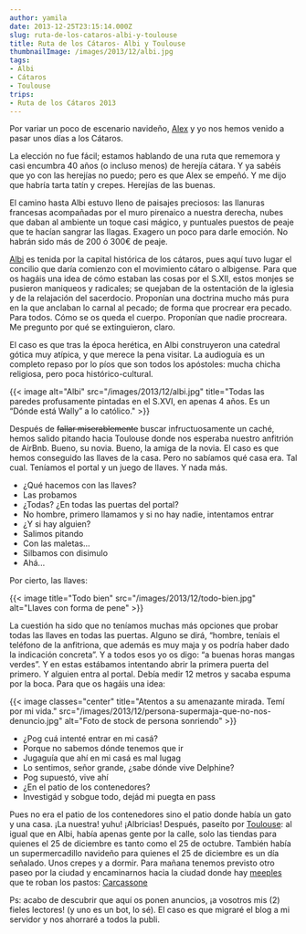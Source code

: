 ```yaml
---
author: yamila
date: 2013-12-25T23:15:14.000Z
slug: ruta-de-los-cataros-albi-y-toulouse
title: Ruta de los Cátaros- Albi y Toulouse
thumbnailImage: /images/2013/12/albi.jpg
tags:
- Albi
- Cátaros
- Toulouse
trips:
- Ruta de los Cátaros 2013
---
```



Por variar un poco de escenario navideño, [Alex](https://twitter.com/lekum) y yo nos hemos venido a pasar unos días a los Cátaros.

La elección no fue fácil; estamos hablando de una ruta que rememora y casi encumbra 40 años (o incluso menos) de herejía cátara. Y ya sabéis que yo con las herejías no puedo; pero es que Alex se empeñó. Y me dijo que habría tarta tatín y crepes. Herejías de las buenas.

El camino hasta Albi estuvo lleno de paisajes preciosos: las llanuras francesas acompañadas por el muro pirenaico a nuestra derecha, nubes que daban al ambiente un toque casi mágico, y puntuales puestos de peaje que te hacían sangrar las llagas. Exagero un poco para darle emoción. No habrán sido más de 200 ó 300€ de peaje.

[Albi](https://fr.wikipedia.org/wiki/Albi) es tenida por la capital histórica de los cátaros, pues aquí tuvo lugar el concilio que daría comienzo con el movimiento cátaro o albigense. Para que os hagáis una idea de cómo estaban las cosas por el S.XII, estos monjes se pusieron maniqueos y radicales; se quejaban de la ostentación de la iglesia y de la relajación del sacerdocio. Proponían una doctrina mucho más pura en la que anclaban lo carnal al pecado; de forma que procrear era pecado. Para todos. Cómo se os queda el cuerpo. Proponían que nadie procreara. Me pregunto por qué se extinguieron, claro.

El caso es que tras la época herética, en Albi construyeron una catedral gótica muy atípica, y que merece la pena visitar. La audioguía es un completo repaso por lo píos que son todos los apóstoles: mucha chicha religiosa, pero poca histórico-cultural.

{{< image alt="Albi" src="/images/2013/12/albi.jpg" title="Todas las paredes profusamente pintadas en el S.XVI, en apenas 4 años. Es un “Dónde está Wally” a lo católico." >}}

Después de <del>fallar miserablemente</del> buscar infructuosamente un caché, hemos salido pitando hacia Toulouse donde nos esperaba nuestro anfitrión de AirBnb. Bueno, su novia. Bueno, la amiga de la novia. El caso es que hemos conseguido las llaves de la casa. Pero no sabíamos qué casa era. Tal cual. Teníamos el portal y un juego de llaves. Y nada más.

- ¿Qué hacemos con las llaves?
- Las probamos
- ¿Todas? ¿En todas las puertas del portal?
- No hombre, primero llamamos y si no hay nadie, intentamos entrar
- ¿Y si hay alguien?
- Salimos pitando
- Con las maletas…
- Silbamos con disimulo
- Ahá...

Por cierto, las llaves:

{{< image title="Todo bien" src="/images/2013/12/todo-bien.jpg" alt="Llaves con forma de pene" >}}

La cuestión ha sido que no teníamos muchas más opciones que probar todas las llaves en todas las puertas. Alguno se dirá, “hombre, teníais el teléfono de la anfitriona, que además es muy maja y os podría haber dado la indicación concreta”. Y a todos esos yo os digo: “a buenas horas mangas verdes”. Y en estas estábamos intentando abrir la primera puerta del primero. Y alguien entra al portal. Debía medir 12 metros y sacaba espuma por la boca. Para que os hagáis una idea:

{{< image classes="center" title="Atentos a su amenazante mirada. Temí por mi vida." src="/images/2013/12/persona-supermaja-que-no-nos-denuncio.jpg" alt="Foto de stock de persona sonriendo" >}}

- ¿Pog cuá intenté entrar en mi casá?
- Porque no sabemos dónde tenemos que ir
- Jugaguía que ahí en mi casá es mal lugag
- Lo sentimos, señor grande, ¿sabe dónde vive Delphine?
- Pog supuestó, vive ahí
- ¿En el patio de los contenedores?
- Investigád y sobgue todo, dejád mi puegta en pass

Pues no era el patio de los contenedores sino el patio donde había un gato y una casa. ¡La nuestra! yuhu! ¡Albricias! Después, paseíto por [Toulouse](https://fr.wikipedia.org/wiki/Toulouse): al igual que en Albi, había apenas gente por la calle, solo las tiendas para quienes el 25 de diciembre es tanto como el 25 de octubre. También había un supermercadillo navideño para quienes el 25 de diciembre es un día señalado. Unos crepes y a dormir. Para mañana tenemos previsto otro paseo por la ciudad y encaminarnos hacia la ciudad donde hay [meeples](https:/www.google.com/search?q=meeple&safe=off&tbm=isch&tbo=u&source=univ&sa=X&ei=Tle7UrLeLIqV0QWJh4GoDg&ved=0CDAQsAQ&biw=1364&bih=642) que te roban los pastos: [Carcassone](http:/boardgamegeek.com/boardgame/822/carcassonne)

Ps: acabo de descubrir que aquí os ponen anuncios, ¡a vosotros mis (2) fieles lectores! (y uno es un bot, lo sé). El caso es que migraré el blog a mi servidor y nos ahorraré a todos la publi.
